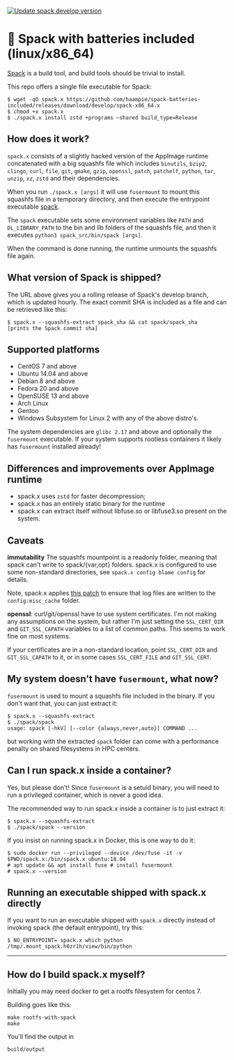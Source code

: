 [![Update spack develop version](https://github.com/haampie/spack-batteries-included/actions/workflows/update-spack.yaml/badge.svg?branch=master)](https://github.com/haampie/spack-batteries-included/actions/workflows/update-spack.yaml)

# 🔋 Spack with batteries included (linux/x86_64)

[Spack](https://github.com/spack/spack) is a build tool, and build tools should be trivial to install.

This repo offers a single file executable for Spack:

```console
$ wget -qO spack.x https://github.com/haampie/spack-batteries-included/releases/download/develop/spack-x86_64.x
$ chmod +x spack.x
$ ./spack.x install zstd +programs ~shared build_type=Release
```

## How does it work?
`spack.x` consists of a slightly hacked version of the AppImage runtime concatenated
with a big squashfs file which includes `binutils`, `bzip2`, `clingo`, `curl`, `file`,
`git`, `gmake`, `gzip`, `openssl`, `patch`, `patchelf`, `python`, `tar`, `unzip`, `xz`,
`zstd` and their dependencies.

When you run `./spack.x [args]` it will use `fusermount` to
mount this squashfs file in a temporary directory, and then execute the
entrypoint executable [spack](build/6_spack/spack).

The `spack` executable sets some environment variables like `PATH` and
`DL_LIBRARY_PATH` to the bin and lib folders of the squashfs file, and then it
executes `python3 spack_src/bin/spack [args]`.

When the command is done running, the runtime unmounts the squashfs file again.

## What version of Spack is shipped?

The URL above gives you a rolling release of Spack's develop branch, which is updated
hourly. The exact commit SHA is included as a file and can be retrieved like this:

```console
$ spack.x --squashfs-extract spack_sha && cat spack/spack_sha
[prints the Spack commit sha]
```

## Supported platforms

- CentOS 7 and above
- Ubuntu 14.04 and above
- Debian 8 and above
- Fedora 20 and above
- OpenSUSE 13 and above
- Arch Linux
- Gentoo
- Windows Subsystem for Linux 2 with any of the above distro's.

The system dependencies are `glibc 2.17` and above and optionally the `fusermount`
executable. If your system supports rootless containers it likely has `fusermount`
installed already!

## Differences and improvements over AppImage runtime
- spack.x uses `zstd` for faster decompression;
- spack.x has an entirely static binary for the runtime
- spack.x can extract itself without libfuse.so or libfuse3.so present on the
  system.

## Caveats
**immutability** The squashfs mountpoint is a readonly folder, meaning that
spack can't write to spack/{var,opt} folders. spack.x is configured to use some
non-standard directories, see `spack.x config blame config` for details.

Note, spack.x applies [this patch](https://github.com/spack/spack/pull/20158/)
to ensure that log files are written to the `config:misc_cache` folder.

**openssl**: curl/git/openssl have to use system certificates. I'm not making any
assumptions on the system, but rather I'm just setting the `SSL_CERT_DIR`
and `GIT_SSL_CAPATH` variables to a list of common paths. This seems to work fine
on most systems.

If your certificates are in a non-standard location, point `SSL_CERT_DIR`
and `GIT_SSL_CAPATH` to it, or in some cases `SSL_CERT_FILE` and `GIT_SSL_CERT`.

## My system doesn't have `fusermount`, what now?

`fusermount` is used to mount a squashfs file included in the binary. If you
don't want that, you can just extract it:

```
$ spack.x --squashfs-extract
$ ./spack/spack
usage: spack [-hkV] [--color {always,never,auto}] COMMAND ...
```

but working with the extracted `spack` folder can come with a performance
penalty on shared filesystems in HPC centers.

## Can I run spack.x inside a container?

Yes, but please don't! Since `fusermount` is a setuid binary, you will need to
run a privileged container, which is never a good idea.

The recommended way to run spack.x inside a container is to just extract it:

```console
$ spack.x --squashfs-extract
$ ./spack/spack --version
```

If you insist on running spack.x in Docker, this is one way to do it:

```console
$ sudo docker run --privileged --device /dev/fuse -it -v $PWD/spack.x:/bin/spack.x ubuntu:18.04
# apt update && apt install fuse # install fusermount
# spack.x --version
```

## Running an executable shipped with spack.x directly

If you want to run an executable shipped with `spack.x` directly instead
of invoking spack (the default entrypoint), try this:

```console
$ NO_ENTRYPOINT= spack.x which python
/tmp/.mount_spack.h0zr1h/view/bin/python
```

--------------------------------------------------------------------------------

## How do I build spack.x myself?

Initially you may need docker to get a rootfs filesystem for centos 7.

Building goes like this:

```console
make rootfs-with-spack
make
```

You'll find the output in

```
build/output
```
